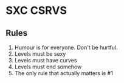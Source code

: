 # SXC CSRVS

## Rules

1. Humour is for everyone. Don't be hurtful.
2. Levels must be sexy
3. Levels must have curves 
4. Levels must end somehow
5. The only rule that actually matters is #1 
